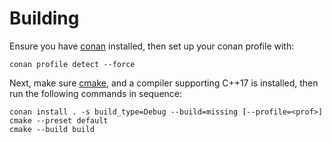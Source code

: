 # Building

Ensure you have [conan] installed, then set up your conan profile with:

```terminal
conan profile detect --force
```

Next, make sure [cmake], and a compiler supporting C++17 is installed, then run the following commands in sequence:

```terminal
conan install . -s build_type=Debug --build=missing [--profile=<prof>]
cmake --preset default
cmake --build build
```


[conan]: https://conan.io/downloads
[cmake]: https://cmake.org/download/
